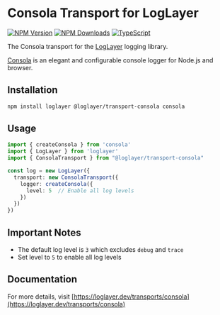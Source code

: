 # Consola Transport for LogLayer

[![NPM Version](https://img.shields.io/npm/v/%40loglayer%2Ftransport-consola)](https://www.npmjs.com/package/@loglayer/transport-consola)
[![NPM Downloads](https://img.shields.io/npm/dm/%40loglayer%2Ftransport-consola)](https://www.npmjs.com/package/@loglayer/transport-consola)
[![TypeScript](https://img.shields.io/badge/%3C%2F%3E-TypeScript-%230074c1.svg)](http://www.typescriptlang.org/)

The Consola transport for the [LogLayer](https://loglayer.dev) logging library.

[Consola](https://github.com/unjs/consola) is an elegant and configurable console logger for Node.js and browser.

## Installation

```bash
npm install loglayer @loglayer/transport-consola consola
```

## Usage

```typescript
import { createConsola } from 'consola'
import { LogLayer } from 'loglayer'
import { ConsolaTransport } from "@loglayer/transport-consola"

const log = new LogLayer({
  transport: new ConsolaTransport({
    logger: createConsola({
      level: 5  // Enable all log levels
    })
  })
})
```

## Important Notes

- The default log level is `3` which excludes `debug` and `trace`
- Set level to `5` to enable all log levels

## Documentation

For more details, visit [https://loglayer.dev/transports/consola](https://loglayer.dev/transports/consola)
